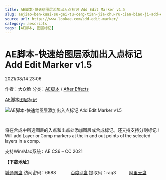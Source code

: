 ```yaml
---
title: AE脚本-快速给图层添加出入点标记 Add Edit Marker v1.5
slug: aejiao-ben-kuai-su-gei-tu-ceng-tian-jia-chu-ru-dian-biao-ji-add-edit-marker-v1-5
source_url: https://www.lookae.com/add-edit-marker/
category: aescripts
tags: [AE脚本, 图层标记]
---
```

# AE脚本-快速给图层添加出入点标记 Add Edit Marker v1.5

2021/08/14 23:06

作者：大众脸
分类：[AE脚本](https://www.lookae.com/after-effects/aescripts/) / [After Effects](https://www.lookae.com/after-effects/)

[AE脚本](https://www.lookae.com/tag/ae%e8%84%9a%e6%9c%ac/)[图层标记](https://www.lookae.com/tag/%e5%9b%be%e5%b1%82%e6%a0%87%e8%ae%b0/)

![AE脚本-快速给图层添加出入点标记 Add Edit Marker v1.5](https://www.lookae.com/wp-content/uploads/2021/08/Add-Edit-Marker.jpg "AE脚本-快速给图层添加出入点标记 Add Edit Marker v1.5-LookAE.com")

[﻿﻿﻿](https://cloud.video.taobao.com//play/u/705956171/p/1/e/6/t/1/321813676533.mp4)

将在合成中所选图层的入点和出点处添加图层或合成标记。还支持支持分割标记！Will add Layer or Comp markers at the in and out points of the selected layers in a comp.

支持Win/Mac系统：AE CS6 – CC 2021

**【下载地址】**

[城通网盘](https://url62.ctfile.com/f/680462-506331524-1905ca) 访问密码：6688            [百度网盘](https://pan.baidu.com/s/1wQEeQKo5LLj4MV23BQmr4Q) 提取码：raq3           [阿里云盘](https://www.aliyundrive.com/s/i5eirmHShBw)
